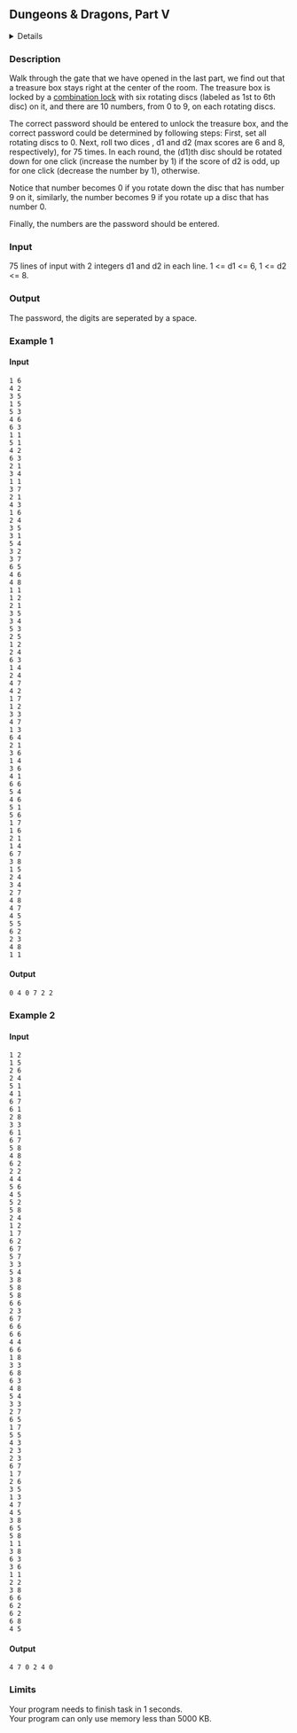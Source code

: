 ## Dungeons & Dragons, Part V
<details>
<summary>Details</summary>

Level: Medium  
Tags: Format I/O, Assignments, Expression, If/else, Loop, Array  
Problem ID: [PHQ_KwX4mM70](https://ckj.imslab.org/#/problems/PHQ_KwX4mM70)  
</details>

### Description
Walk through the gate that we have opened in the last part, we find out that a treasure box stays right at the center of the room. The treasure box is locked by a [combination lock](https://en.wikipedia.org/wiki/Combination_lock) with six rotating discs (labeled as 1st to 6th disc) on it, and there are 10 numbers, from 0 to 9, on each rotating discs.

The correct password should be entered to unlock the treasure box, and the correct password could be determined by following steps: First, set all rotating discs to 0. Next, roll two dices , d1 and d2 (max scores are 6 and 8, respectively), for 75 times. In each round, the (d1)th disc should be rotated down for one click (increase the number by 1) if the score of d2 is odd, up for one click (decrease the number by 1), otherwise.

Notice that number becomes 0 if you rotate down the disc that has number 9 on it, similarly, the number becomes 9 if you rotate up a disc that has number 0.

Finally, the numbers are the password should be entered.


### Input
75 lines of input with 2 integers d1 and d2 in each line. 1 <= d1 <= 6, 1 <= d2 <= 8.
### Output
The password, the digits are seperated by a space.

### Example 1
#### Input
```
1 6
4 2
3 5
1 5
5 3
4 6
6 3
1 1
5 1
4 2
6 3
2 1
3 4
1 1
3 7
2 1
4 3
1 6
2 4
3 5
3 1
5 4
3 2
3 7
6 5
4 6
4 8
1 1
1 2
2 1
3 5
3 4
5 3
2 5
1 2
2 4
6 3
1 4
2 4
4 7
4 2
1 7
1 2
3 3
4 7
1 3
6 4
2 1
3 6
1 4
3 6
4 1
6 6
5 4
4 6
5 1
5 6
1 7
1 6
2 1
1 4
6 7
3 8
1 5
2 4
3 4
2 7
4 8
4 7
4 5
5 5
6 2
2 3
4 8
1 1

```
#### Output
```
0 4 0 7 2 2 
```

### Example 2
#### Input
```
1 2
1 5
2 6
2 4
5 1
4 1
6 7
6 1
2 8
3 3
6 1
6 7
5 8
4 8
6 2
2 2
4 4
5 6
4 5
5 2
5 8
2 4
1 2
1 7
6 2
6 7
5 7
3 3
5 4
3 8
5 8
5 8
6 6
2 3
6 7
6 6
6 6
4 4
6 6
1 8
3 3
6 8
6 3
4 8
5 4
3 3
2 7
6 5
1 7
5 5
4 3
2 3
2 3
6 7
1 7
2 6
3 5
1 3
4 7
4 5
3 8
6 5
5 8
1 1
3 8
6 3
3 6
1 1
2 2
3 8
6 6
6 2
6 2
6 8
4 5

```
#### Output
```
4 7 0 2 4 0 
```

### Limits
Your program needs to finish task in 1 seconds.  
Your program can only use memory less than 5000 KB.  
